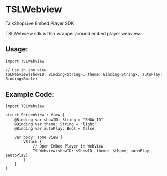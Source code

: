 # TSLWebview

TalkShopLive Embed Player SDK

TSLWebview sdk is thin wrapper around embed player webview.

## Usage:
```
import TSLWebview

// Use in any view
TSLWebview(showID: Binding<String>, theme: Binding<String>, autoPlay: Binding<Bool>)
```

## Example Code:
```
import TSLWebview

struct ScreenView : View {
    @Binding var showID: String = "SHOW_ID"
    @Binding var theme: String = "light"
    @Binding var autoPlay: Bool = false
    
    var body: some View {
        VStack {
            // Open Embed Player in WebView
            TSLWebview(showID: $ShowID, theme: $theme, autoPlay: $autoPlay)
        }
    }
}
```

